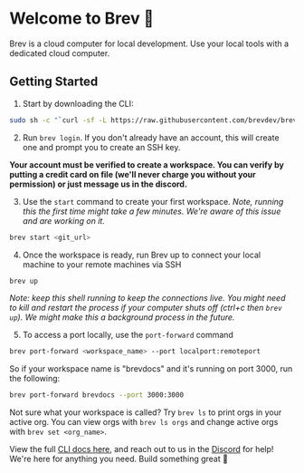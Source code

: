# Welcome to Brev 🤙
Brev is a cloud computer for local development. Use your local tools with a dedicated cloud computer. 

##  Getting Started

1.  Start by downloading the CLI:
```zsh
sudo sh -c "`curl -sf -L https://raw.githubusercontent.com/brevdev/brev-cli/main/bin/install-latest.sh`"
```

2. Run `brev login`. If you don't already have an account, this will create one and prompt you to create an SSH key.

**Your account must be verified to create a workspace. You can verify by putting a credit card on file (we'll never charge you without your permission) or just message us in the discord.**

3. Use the `start` command to create your first workspace. *Note, running this the first time might take a few minutes. We're aware of this issue and are working on it.*
```zsh
brev start <git_url>
```
4. Once the workspace is ready, run Brev up to connect your local machine to your remote machines via SSH
```zsh
brev up
```
*Note: keep this shell running to keep the connections live. You might need to kill and restart the process if your computer shuts off (ctrl+c then `brev up`). We might make this a background process in the future.*

5. To access a port locally, use the `port-forward` command
```zsh
brev port-forward <workspace_name> --port localport:remoteport
```
So if your workspace name is "brevdocs" and it's running on port 3000, run the following:
```zsh
brev port-forward brevdocs --port 3000:3000
```

Not sure what your workspace is called? Try `brev ls` to print orgs in your active org. You can view orgs with `brev ls orgs` and change active orgs with `brev set <org_name>`.

View the full [CLI docs here](/reference/brev-cli), and reach out to us in the [Discord](https://discord.gg/NVDyv7TUgJ) for help! We're here for anything you need. Build something great 🤙